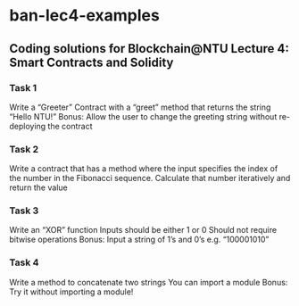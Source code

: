 # ban-lec4-examples
## Coding solutions for Blockchain@NTU Lecture 4: Smart Contracts and Solidity

### Task 1
 Write a “Greeter” Contract with a “greet” method that returns the string “Hello NTU!”
Bonus: Allow the user to change the greeting string without re-deploying the contract

### Task 2
Write a contract that has a method where the input specifies the index of the number in the Fibonacci sequence.
Calculate that number iteratively and return the value

### Task 3
Write an “XOR” function
Inputs should be either 1 or 0
Should not require bitwise operations
Bonus: Input a string of 1’s and 0’s e.g. “100001010”

### Task 4
Write a method to concatenate two strings
You can import a module
Bonus: Try it without importing a module!
